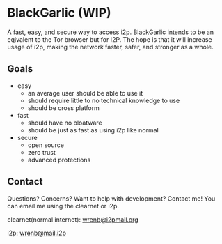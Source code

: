 # BlackGarlic (WIP)
A fast, easy, and secure way to access i2p.
BlackGarlic intends to be an eqivalent to the Tor browser but for I2P. The hope is that it will increase usage of i2p, making the network faster, safer, and stronger as a whole.

## Goals
* easy
    * an average user should be able to use it
    * should require little to no technical knowledge to use
    * should be cross platform
* fast
    * should have no bloatware 
    * should be just as fast as using i2p like normal
* secure
    * open source
    * zero trust
    * advanced protections

## Contact
Questions? Concerns? Want to help with development? Contact me!
You can email me using the clearnet or i2p. 

clearnet(normal internet): [wrenb@i2pmail.org](mailto:wrenb@i2pmail.org)

i2p: [wrenb@mail.i2p](mailto:wrenb@mail.i2p)
